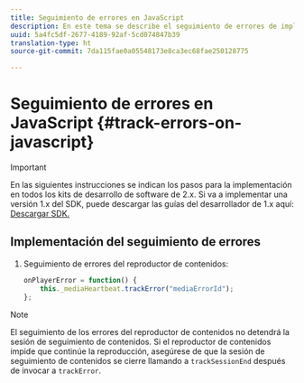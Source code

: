 ```yaml
---
title: Seguimiento de errores en JavaScript
description: En este tema se describe el seguimiento de errores de implementación mediante el uso de Media SDK en aplicaciones de navegador (JS).
uuid: 5a4fc5df-2677-4189-92af-5cd074847b39
translation-type: ht
source-git-commit: 7da115fae0a05548173e8ca3ec68fae250128775

---
```



# Seguimiento de errores en JavaScript {#track-errors-on-javascript}

>[!IMPORTANT]
>
>En las siguientes instrucciones se indican los pasos para la implementación en todos los kits de desarrollo de software de 2.x. Si va a implementar una versión 1.x del SDK, puede descargar las guías del desarrollador de 1.x aquí: [Descargar SDK.](/help/sdk-implement/download-sdks.md)

## Implementación del seguimiento de errores

1. Seguimiento de errores del reproductor de contenidos:

   ```js
   onPlayerError = function() { 
       this._mediaHeartbeat.trackError("mediaErrorId"); 
   };
   ```

>[!NOTE]
>
>El seguimiento de los errores del reproductor de contenidos no detendrá la sesión de seguimiento de contenidos. Si el reproductor de contenidos impide que continúe la reproducción, asegúrese de que la sesión de seguimiento de contenidos se cierre llamando a `trackSessionEnd` después de invocar a `trackError`.

